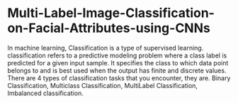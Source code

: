 # Multi-Label-Image-Classification-on-Facial-Attributes-using-CNNs
In machine learning, Classification is a type of supervised learning. classification refers to a predictive modeling problem where a class label is predicted for a given input sample. It specifies the class to which data point belongs to and is best used when the output has finite and discrete values. There are 4 types of classification tasks that you encounter, they are. Binary Classification, Multiclass Classification, MultiLabel Classification, Imbalanced classification.
